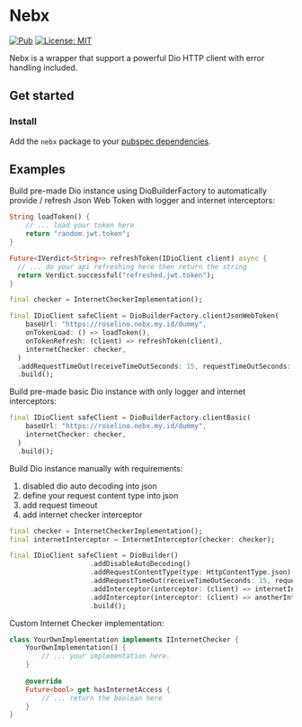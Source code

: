 # Nebx

[![Pub](https://img.shields.io/pub/v/nebx.svg)](https://pub.dev/packages/nebx)
[![License: MIT](https://img.shields.io/badge/License-MIT-yellow.svg)](https://github.com/enricoroselino/nebx-flutter/blob/master/LICENSE)

Nebx is a wrapper that support a powerful Dio HTTP client with error handling included.

## Get started

### Install

Add the `nebx` package to your [pubspec dependencies](https://pub.dev/packages/nebx/install).

## Examples

Build pre-made Dio instance using DioBuilderFactory to automatically provide / refresh Json Web Token with logger and internet interceptors: 

```dart
String loadToken() {
    // ... load your token here
    return "random.jwt.token";
}

Future<IVerdict<String>> refreshToken(IDioClient client) async {
  // ... do your api refreshing here then return the string
  return Verdict.successful("refreshed.jwt.token");
}

final checker = InternetCheckerImplementation();

final IDioClient safeClient = DioBuilderFactory.clientJsonWebToken(
    baseUrl: "https://roselino.nebx.my.id/dummy",
    onTokenLoad: () => loadToken(),
    onTokenRefresh: (client) => refreshToken(client),
    internetChecker: checker,
  )
  .addRequestTimeOut(receiveTimeOutSeconds: 15, requestTimeOutSeconds: 5)
  .build();
```

Build pre-made basic Dio instance with only logger and internet interceptors: 

```dart
final IDioClient safeClient = DioBuilderFactory.clientBasic(
    baseUrl: "https://roselino.nebx.my.id/dummy",
    internetChecker: checker,
  )
  .build();
```


Build Dio instance manually with requirements:

1. disabled dio auto decoding into json
2. define your request content type into json
3. add request timeout
4. add internet checker interceptor

```dart
final checker = InternetCheckerImplementation();
final internetInterceptor = InternetInterceptor(checker: checker);

final IDioClient safeClient = DioBuilder()
                    .addDisableAutoDecoding()
                    .addRequestContentType(type: HttpContentType.json)
                    .addRequestTimeOut(receiveTimeOutSeconds: 15, requestTimeOutSeconds: 5)
                    .addInterceptor(interceptor: (client) => internetInterceptor)
                    .addInterceptor(interceptor: (client) => anotherInterceptor)
                    .build();
```

Custom Internet Checker implementation: 
```dart
class YourOwnImplementation implements IInternetChecker {
    YourOwnImplementation() {
        // ... your implementation here.
    }
    
    @override
    Future<bool> get hasInternetAccess {
        // ... return the boolean here 
    }
}
```